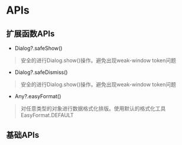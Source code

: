 # APIs

## 扩展函数APIs

- Dialog?.safeShow()
> 安全的进行Dialog.show()操作。避免出现weak-window token问题
- Dialog?.safeDismiss()
> 安全的进行Dialog.show()操作。避免出现weak-window token问题
- Any?.easyFormat()
> 对任意类型的对象进行数据格式化排版。使用默认的格式化工具EasyFormat.DEFAULT

## 基础APIs

